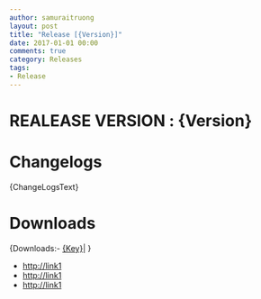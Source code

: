 ```yaml
---
author: samuraitruong
layout: post
title: "Release [{Version}]"
date: 2017-01-01 00:00
comments: true
category: Releases
tags:
- Release
---
```


# REALEASE VERSION : {Version}

# Changelogs
{ChangeLogsText}

# Downloads
{Downloads:- [{Key}]({Value})|
}
- [http://link1](Necrobot.cli.zip)
- [http://link1](Necrobot.cli.zip)
- [http://link1](Necrobot.cli.zip)